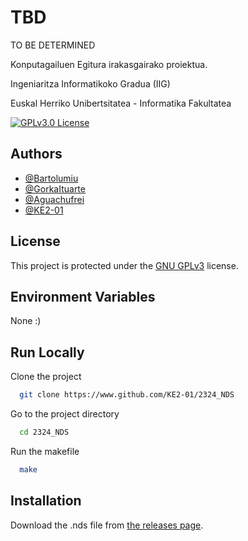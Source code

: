 # TBD
TO BE DETERMINED

Konputagailuen Egitura irakasgairako proiektua.

Ingeniaritza Informatikoko Gradua (IIG)

Euskal Herriko Unibertsitatea - Informatika Fakultatea

[![GPLv3.0 License](https://img.shields.io/badge/License-GPLv3.0-green.svg)](https://choosealicense.com/licenses/gpl-3.0/)
## Authors

- [@Bartolumiu](https://www.github.com/Bartolumiu)
- [@GorkaItuarte](https://www.github.com/GorkaItuarte)
- [@Aguachufrei](https://www.github.com/Aguachufrei)
- [@KE2-01](https://www.github.com/KE2-01)

## License

This project is protected under the [GNU GPLv3](https://choosealicense.com/licenses/gpl-3.0/) license.


## Environment Variables

None :)
## Run Locally

Clone the project

```bash
  git clone https://www.github.com/KE2-01/2324_NDS
```

Go to the project directory

```bash
  cd 2324_NDS
```

Run the makefile

```bash
  make
```
## Installation

Download the .nds file from [the releases page](https://www.github.com/KE2-01/NDS/releases/latest).